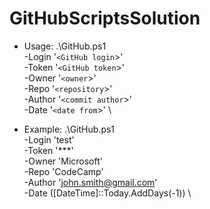 # GitHubScriptsSolution

- Usage: .\GitHub.ps1 \
      -Login '`<GitHub login`>' \
      -Token '`<GitHub token`>' \
      -Owner '`<owner`>' \
      -Repo '`<repository`>' \
      -Author '`<commit author`>' \
      -Date '`<date from`>' \
  
- Example: .\GitHub.ps1 \
      -Login 'test' \
      -Token '***' \
      -Owner 'Microsoft' \
      -Repo 'CodeCamp' \
      -Author 'john.smith@gmail.com' \
      -Date ([DateTime]::Today.AddDays(-1)) \
